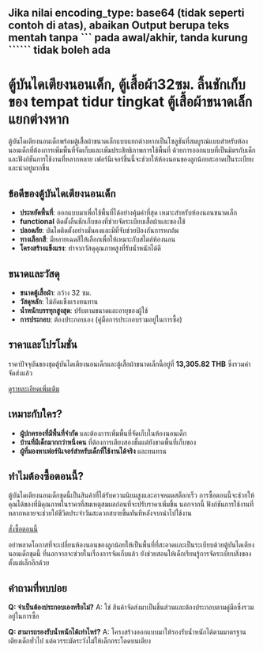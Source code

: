 Jika nilai encoding_type: base64 (tidak seperti contoh di atas), abaikan
Output berupa teks mentah tanpa ``` pada awal/akhir, tanda kurung `````` tidak boleh ada
---

# ตู้บันไดเตียงนอนเด็ก, ตู้เสื้อผ้า32ซม. ลิ้นชักเก็บของ tempat tidur tingkat ตู้เสื้อผ้าขนาดเล็กแยกต่างหาก

ตู้บันไดเตียงนอนเด็กพร้อมตู้เสื้อผ้าขนาดเล็กแบบแยกต่างหากเป็นโซลูชันที่สมบูรณ์แบบสำหรับห้องนอนเด็กที่ต้องการเพิ่มพื้นที่จัดเก็บและเพิ่มประสิทธิภาพการใช้พื้นที่ ด้วยการออกแบบที่เป็นมิตรกับเด็กและฟังก์ชันการใช้งานที่หลากหลาย เฟอร์นิเจอร์ชิ้นนี้จะช่วยให้ห้องนอนของลูกน้อยสะอาดเป็นระเบียบและน่าอยู่มากขึ้น

## ข้อดีของตู้บันไดเตียงนอนเด็ก

- **ประหยัดพื้นที่**: ออกแบบมาเพื่อใช้พื้นที่ได้อย่างคุ้มค่าที่สุด เหมาะสำหรับห้องนอนขนาดเล็ก
- **functional** ติดตั้งลิ้นชักเก็บของที่ช่วยจัดระเบียบเสื้อผ้าและของใช้
- **ปลอดภัย**: บันไดติดตั้งอย่างมั่นคงและมีที่จับช่วยป้องกันการหกล้ม
- **ทางเลือกสี**: มีหลายเฉดสีให้เลือกเพื่อให้เหมาะกับสไตล์ห้องนอน
- **โครงสร้างแข็งแรง**: ทำจากวัสดุคุณภาพสูงที่รับน้ำหนักได้ดี

## ขนาดและวัสดุ

- **ขนาดตู้เสื้อผ้า**: กว้าง 32 ซม.
- **วัสดุหลัก**: ไม้อัดแข็งแรงทนทาน
- **น้ำหนักบรรทุกสูงสุด**: ปรับตามขนาดและอายุของผู้ใช้
- **การประกอบ**: ต้องประกอบเอง (คู่มือการประกอบรวมอยู่ในการซื้อ)

## ราคาและโปรโมชั่น

ราคาปัจจุบันของชุดตู้บันไดเตียงนอนเด็กและตู้เสื้อผ้าขนาดเล็กนี้อยู่ที่ **13,305.82 THB** ซึ่งรวมค่าจัดส่งแล้ว

<div class="flex justify-center my-2">
<a href="https://buy.csgad.com/oELJDt4" rel="nofollow sponsored" target="_blank" class="py-2 px-4 rounded-md text-white font-semibold bg-gradient-to-r from-[#f73c22] to-[#ff7b48]">ดูรายละเอียดเพิ่มเติม</a>
</div>

## เหมาะกับใคร?

- **ผู้ปกครองที่มีพื้นที่จำกัด** และต้องการเพิ่มพื้นที่จัดเก็บในห้องนอนเด็ก
- **บ้านที่มีเด็กมากกว่าหนึ่งคน** ที่ต้องการเตียงสองชั้นแต่ยังขาดพื้นที่เก็บของ
- **ผู้ที่มองหาเฟอร์นิเจอร์สำหรับเด็กที่ใช้งานได้จริง** และทนทาน

## ทำไมต้องซื้อตอนนี้?

ตู้บันไดเตียงนอนเด็กชุดนี้เป็นสินค้าที่ได้รับความนิยมสูงและอาจหมดสต็อกเร็ว การซื้อตอนนี้จะช่วยให้คุณได้ของที่มีคุณภาพในราคาที่สมเหตุสมผลก่อนที่จะปรับราคาเพิ่มขึ้น นอกจากนี้ ฟังก์ชันการใช้งานที่หลากหลายจะช่วยให้ชีวิตประจำวันสะดวกสบายขึ้นทันทีหลังจากนำไปใช้งาน

<div class="flex justify-center my-2">
<a href="https://buy.csgad.com/oELJDt4" rel="nofollow sponsored" target="_blank" class="py-2 px-4 rounded-md text-white font-semibold bg-gradient-to-r from-[#f73c22] to-[#ff7b48]">สั่งซื้อตอนนี้</a>
</div>

อย่าพลาดโอกาสที่จะเปลี่ยนห้องนอนของลูกน้อยให้เป็นพื้นที่ที่สะอาดและเป็นระเบียบด้วยตู้บันไดเตียงนอนเด็กชุดนี้ ที่นอกจากจะช่วยในเรื่องการจัดเก็บแล้ว ยังช่วยสอนให้เด็กเรียนรู้การจัดระเบียบสิ่งของตั้งแต่เล็กอีกด้วย

## คำถามที่พบบ่อย

**Q: จำเป็นต้องประกอบเองหรือไม่?**
A: ใช่ สินค้าจัดส่งมาเป็นชิ้นส่วนและต้องประกอบตามคู่มือซึ่งรวมอยู่ในการซื้อ

**Q: สามารถรองรับน้ำหนักได้เท่าไหร่?**
A: โครงสร้างออกแบบมาให้รองรับน้ำหนักได้ตามมาตรฐานเตียงเด็กทั่วไป แต่ควรระมัดระวังไม่ให้เด็กกระโดดบนเตียง